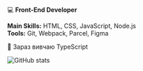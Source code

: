 :computer: **Front-End Developer**

**Main Skills:** HTML, CSS, JavaScript, Node.js  
**Tools:** Git, Webpack, Parcel, Figma

🌱 Зараз вивчаю TypeScript

![GitHub stats](https://github-readme-stats.vercel.app/api?username=slipchenkoanastasiia&show_icons=true&theme=tokyonight)


